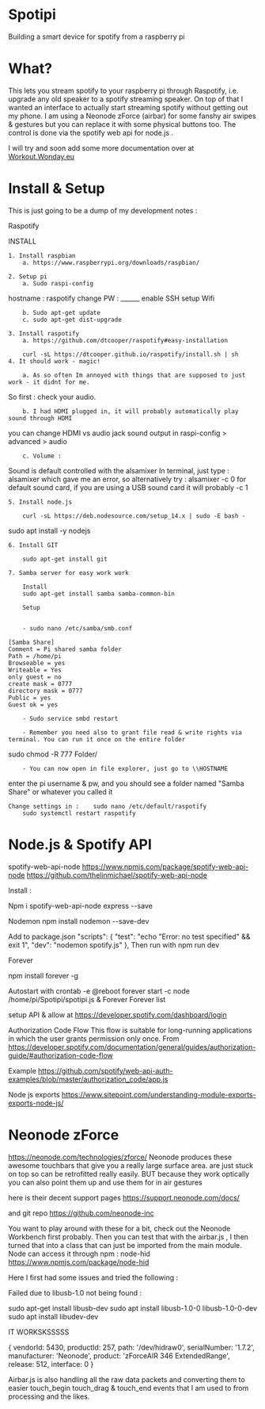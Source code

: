 # Spotipi
Building a smart device for spotify from a raspberry pi

# What? 

This lets you stream spotify to your raspberry pi through Raspotify, i.e. upgrade any old speaker to a spotify streaming speaker.
On top of that I wanted an interface to actually start streaming spotify without getting out my phone. I am using a Neonode zForce (airbar) for some fanshy air swipes & gestures but you can replace it with some physical buttons too.
The control is done via the spotify web api for node.js .

I will try and soon add some more documentation over at [Workout.Wonday.eu](https://workout.wonday.eu/)

# Install & Setup

This is just going to be a dump of my development notes : 

Raspotify

INSTALL

	1. Install raspbian
		a. https://www.raspberrypi.org/downloads/raspbian/

	2. Setup pi
		a. Sudo raspi-config
hostname : raspotify
change PW : ______
enable SSH
setup Wifi

		b. Sudo apt-get update
		c. sudo apt-get dist-upgrade 
		
	3. Install raspotify
		a. https://github.com/dtcooper/raspotify#easy-installation

		curl -sL https://dtcooper.github.io/raspotify/install.sh | sh
	4. It should work - magic!

		a. As so often Im annoyed with things that are supposed to just work - it didnt for me.
So first : check your audio.

		b. I had HDMI plugged in, it will probably automatically play sound through HDMI
you can change HDMI vs audio jack sound output in raspi-config > advanced > audio

		c. Volume : 
Sound is default controlled with the alsamixer
In terminal, just type :
alsamixer
which gave me an error, so alternatively try :
alsamixer -c 0
for default sound card, if you are using a USB sound card it will probably -c 1

	5. Install node.js

		curl -sL https://deb.nodesource.com/setup_14.x | sudo -E bash -
sudo apt install -y nodejs
		
	6. Install GIT

		sudo apt-get install git

	7. Samba server for easy work work

		Install
		sudo apt-get install samba samba-common-bin
		
		Setup 


		- sudo nano /etc/samba/smb.conf

	[Samba Share]
	Comment = Pi shared samba folder
	Path = /home/pi
	Browseable = yes
	Writeable = Yes
	only guest = no
	create mask = 0777
	directory mask = 0777
	Public = yes
	Guest ok = yes
			
		- Sudo service smbd restart

		- Remember you need also to grant file read & write rights via terminal. You can run it once on the entire folder
sudo chmod -R 777 Folder/

		- You can now open in file explorer, just go to \\HOSTNAME 
enter the pi username & pw, and you should see a folder named "Samba Share"  or whatever you called it
		

	Change settings in :	sudo nano /etc/default/raspotify
		sudo systemctl restart raspotify
	

# Node.js & Spotify API

spotify-web-api-node
	https://www.npmjs.com/package/spotify-web-api-node
	https://github.com/thelinmichael/spotify-web-api-node


Install :

Npm i spotify-web-api-node express --save

Nodemon
npm install nodemon --save-dev

Add to package.json	"scripts": {
	    "test": "echo \"Error: no test specified\" && exit 1",
	    "dev": "nodemon spotify.js"
	  },
	Then run with
npm run dev

Forever

 npm install forever -g

Autostart with crontab -e	@reboot forever start -c node  /home/pi/Spotipi/spotipi.js &
Forever	Forever list


 setup API & allow at
https://developer.spotify.com/dashboard/login


Authorization Code Flow
This flow is suitable for long-running applications in which the user grants permission only once. 
From <https://developer.spotify.com/documentation/general/guides/authorization-guide/#authorization-code-flow> 

Example
https://github.com/spotify/web-api-auth-examples/blob/master/authorization_code/app.js


Node js exports
https://www.sitepoint.com/understanding-module-exports-exports-node-js/

# Neonode zForce

https://neonode.com/technologies/zforce/
Neonode produces these awesome touchbars that give you a really large surface area. are just stuck on top so can be retrofitted really easily. BUT because they work optically you can also point them up and use them for in air gestures 
 
here is their decent support pages
https://support.neonode.com/docs/

and git repo
https://github.com/neonode-inc

You want to play around with these for a bit, check out the Neonode Workbench first probably. Then you can test that with the airbar.js , I then turned that into a class that can just be imported from the main module.
Node can access it through npm : node-hid https://www.npmjs.com/package/node-hid

Here I first had some issues and tried the following : 

Failed due to libusb-1.0 not being found :

sudo apt-get install libusb-dev
sudo apt install libusb-1.0-0 libusb-1.0-0-dev
sudo apt install libudev-dev 

IT WORKSKSSSSS

{
    vendorId: 5430,
    productId: 257,
    path: '/dev/hidraw0',
    serialNumber: '1.7.2',
    manufacturer: 'Neonode',
    product: 'zForceAIR 346 ExtendedRange',
    release: 512,
    interface: 0
  }

Airbar.js is also handling all the raw data packets and converting them to easier touch_begin touch_drag & touch_end events that I am used to from processing and the likes.
